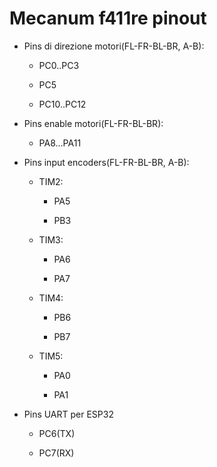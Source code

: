 # Mecanum f411re pinout

- Pins di direzione motori(FL-FR-BL-BR, A-B):
  
  - PC0..PC3
  
  - PC5
  
  - PC10..PC12

- Pins enable motori(FL-FR-BL-BR):
  
  - PA8...PA11

- Pins input encoders(FL-FR-BL-BR, A-B):
  
  - TIM2:
    
    - PA5
    
    - PB3
  
  - TIM3:
    
    - PA6
    
    - PA7
  
  - TIM4:
    
    - PB6
    
    - PB7
  
  - TIM5:
    
    - PA0
    
    - PA1

- Pins UART per ESP32
  
  - PC6(TX)
  
  - PC7(RX)
